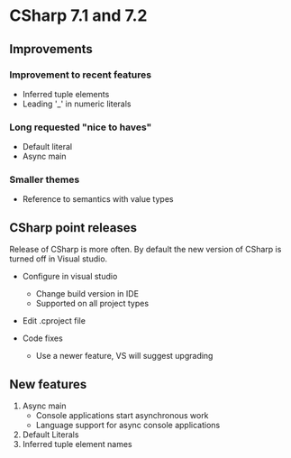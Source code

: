 # CSharp 7.1 and 7.2

## Improvements

### Improvement to recent features

* Inferred tuple elements
* Leading '_' in numeric literals

### Long requested "nice to haves"

* Default literal
* Async main

### Smaller themes

* Reference to semantics with value types

## CSharp point releases

Release of CSharp is more often. By default the new version of CSharp is turned off in Visual studio.

* Configure in visual studio
    * Change build version in IDE
    * Supported on all project types

* Edit .cproject file
* Code fixes
    * Use a newer feature, VS will suggest upgrading

## New features

1. Async main
    * Console applications start asynchronous work
    * Language support for async console applications
2. Default Literals
3. Inferred tuple element names
